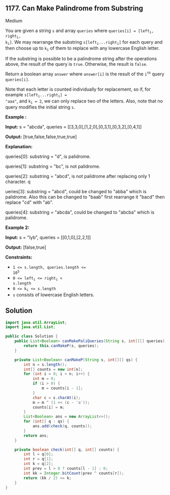 ## 1177\. Can Make Palindrome from Substring

Medium

You are given a string `s` and array `queries` where <code>queries[i] = [left<sub>i</sub>, right<sub>i</sub>, k<sub>i</sub>]</code>. We may rearrange the substring <code>s[left<sub>i</sub>...right<sub>i</sub>]</code> for each query and then choose up to <code>k<sub>i</sub></code> of them to replace with any lowercase English letter.

If the substring is possible to be a palindrome string after the operations above, the result of the query is `true`. Otherwise, the result is `false`.

Return a boolean array `answer` where `answer[i]` is the result of the <code>i<sup>th</sup></code> query `queries[i]`.

Note that each letter is counted individually for replacement, so if, for example <code>s[left<sub>i</sub>...right<sub>i</sub>] = "aaa"</code>, and <code>k<sub>i</sub> = 2</code>, we can only replace two of the letters. Also, note that no query modifies the initial string `s`.

**Example :**

**Input:** s = "abcda", queries = \[\[3,3,0],[1,2,0],[0,3,1],[0,3,2],[0,4,1]]

**Output:** [true,false,false,true,true]

**Explanation:** 

queries[0]: substring = "d", is palidrome. 

queries[1]: substring = "bc", is not palidrome. 

queries[2]: substring = "abcd", is not palidrome after replacing only 1 character. q

ueries[3]: substring = "abcd", could be changed to "abba" which is palidrome. Also this can be changed to "baab" first rearrange it "bacd" then replace "cd" with "ab". 

queries[4]: substring = "abcda", could be changed to "abcba" which is palidrome.

**Example 2:**

**Input:** s = "lyb", queries = \[\[0,1,0],[2,2,1]]

**Output:** [false,true]

**Constraints:**

*   <code>1 <= s.length, queries.length <= 10<sup>5</sup></code>
*   <code>0 <= left<sub>i</sub> <= right<sub>i</sub> < s.length</code>
*   <code>0 <= k<sub>i</sub> <= s.length</code>
*   `s` consists of lowercase English letters.

## Solution

```java
import java.util.ArrayList;
import java.util.List;

public class Solution {
    public List<Boolean> canMakePaliQueries(String s, int[][] queries) {
        return this.canMakeP(s, queries);
    }

    private List<Boolean> canMakeP(String s, int[][] qs) {
        int n = s.length();
        int[] counts = new int[n];
        for (int i = 0; i < n; i++) {
            int m = 0;
            if (i > 0) {
                m = counts[i - 1];
            }
            char c = s.charAt(i);
            m = m ^ (1 << (c - 'a'));
            counts[i] = m;
        }
        List<Boolean> ans = new ArrayList<>();
        for (int[] q : qs) {
            ans.add(check(q, counts));
        }
        return ans;
    }

    private boolean check(int[] q, int[] counts) {
        int l = q[0];
        int r = q[1];
        int k = q[2];
        int prev = l > 0 ? counts[l - 1] : 0;
        int kk = Integer.bitCount(prev ^ counts[r]);
        return (kk / 2) <= k;
    }
}
```